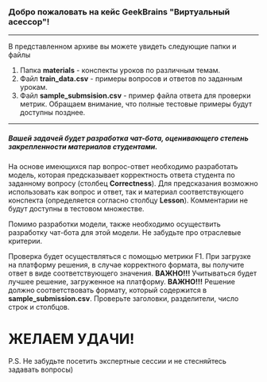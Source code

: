### Добро пожаловать на кейс GeekBrains "Виртуальный асессор"!
*** 
В представленном архиве вы можете увидеть следующие папки и файлы

1. Папка **materials** - конспекты уроков по различным темам.
2. Файл **train_data.csv** - примеры вопросов и ответов по заданным урокам.
3. Файл **sample_submsision.csv** - пример файла ответа для проверки метрик. Обращаем внимание, что полные тестовые примеры будут доступны позднее.

***

##### Вашей задачей будет разработка чат-бота, оценивающего степень закрепленности материалов студентами.

На основе имеющихся пар вопрос-ответ необходимо разработать модель, которая предсказывает корректность ответа студента по заданному вопросу (столбец **Correctness**). Для предсказания возможно использовать как вопрос и ответ, так и материал соответствующего конспекта (определяется согласно столбцу **Lesson**). Комментарии не будут доступны в тестовом множестве.

Помимо разработки модели, также необходимо осуществить разработку чат-бота для этой модели. Не забудьте про отраслевые критерии.

Проверка будет осуществляться с помощью метрики F1. При загрузке на платформу решения, в случае корректного формата, вы получите ответ в виде соответствующего значения. 
**ВАЖНО!!!** Учитываться будет лучшее решение, загруженное на платформу. 
**ВАЖНО!!!** Решение должно соответствовать формату, который содержится в **sample_submission.csv**. Проверьте заголовки, разделители, число строк и столбцов.

# ЖЕЛАЕМ УДАЧИ!

P.S. Не забудьте посетить экспертные сессии и не стесняйтесь задавать вопросы)